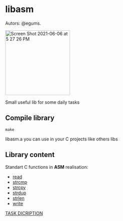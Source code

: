 # libasm

Autors: @egums.

<img width="206" alt="Screen Shot 2021-06-06 at 5 27 26 PM" src="https://user-images.githubusercontent.com/69805852/120928296-c5520380-c6ec-11eb-9849-951e0a63bd35.png">

Small useful lib for some daily tasks
## Compile library
```shell
make
```
libasm.a you can use in your C projects like others libs

## Library content

Standart C functions in **ASM** realisation:
- [read](https://man7.org/linux/man-pages/man2/read.2.html)
- [strcmp](https://man7.org/linux/man-pages/man3/strcmp.3.html)
- [strcpy](https://man7.org/linux/man-pages/man3/strcpy.3.html)
- [strdup](https://man7.org/linux/man-pages/man3/strdup.3.html)
- [strlen](https://man7.org/linux/man-pages/man3/strlen.3.html)
- [write](https://man7.org/linux/man-pages/man2/write.2.html)

[TASK DICRIPTION](https://github.com/Rukopet/subjects/blob/main/en.subject_minishell.pdf)
